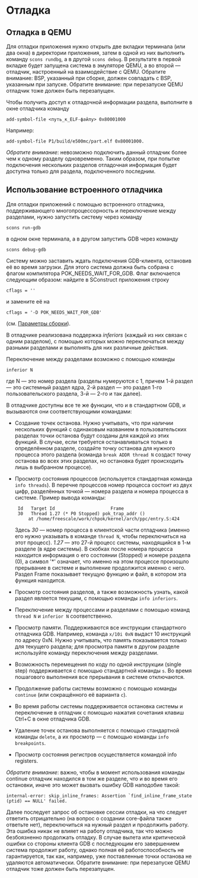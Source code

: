 # Отладка

## Отладка в QEMU
Для отладки приложения нужно открыть две вкладки терминала (или два окна) в директории приложения,
затем в одной из них выполнить команду `scons rundbg`, а в другой `scons debug`.
В результате в первой вкладке будет запущена система в эмуляторе QEMU, а во второй — отладчик, настроенный на взаимодействие с QEMU.
Обратите внимание: BSP, указанный при сборке, должен совпадать с BSP, указанным при запуске.
Обратите внимание: при перезапуске QEMU отладчик тоже должен быть перезапущен.

Чтобы получить доступ к отладочной информации раздела, выполните в окне отладчика команду

    add-symbol-file <путь_к_ELF-файлу> 0x80001000
    
Например:

    add-symbol-file P1/build/e500mc/part.elf 0x80001000.
    
*Обратите внимание*: невозможно подключить данный отладчик более чем к одному разделу одновременно.
Таким образом, при попытке подключения нескольких разделов отладочная информация будет доступна только для раздела, подключенного последним.

## Использование встроенного отладчика
Для отладки приложений с помощью встроенного отладчика, поддерживающего многопроцессорность и переключение между разделами, нужно запустить систему через команду

    scons run-gdb
    
в одном окне терминала, а в другом запустить GDB через команду

    scons debug-gdb

Систему можно заставить ждать подключения GDB-клиента, остановив её во время загрузки.
Для этого система должна быть собрана с флагом компилятора POK_NEEDS_WAIT_FOR_GDB.
Флаг включается следующим образом: найдите в SConstruct приложения строку 

    cflags = ''

и замените её на

    cflags = '-D POK_NEEDS_WAIT_FOR_GDB'

(см. [Параметры сборки](#параметры-сборки)).

В отладчике реализована поддержка *inferiors* (каждый из них связан с одним разделом), с помощью которых можно переключаться между разными разделами и выполнять для них различные действия.

Переключение между разделами возможно с помощью команды

    inferior N

где N — это номер раздела (разделы нумеруются с 1, причем 1-й раздел — это системный раздел ядра, 2-й раздел — это раздел 1-го пользовательского раздела, 3-й — 2-го и так далее).

В отладчике доступны все те же функции, что и в стандартном GDB, и вызываются они соответствующими командами:

 - Создание точек останова.
Нужно учитывать, что при наличии нескольких функций с одинаковым названием в пользовательских разделах точки останова будут созданы для каждой из этих функций.
В случае, если требуется останавливаться только в определённом разделе, создайте точку останова для нужного процесса этого раздела
(команда `break ADDR thread N` создаст точку останова во всех этих разделах, но остановка будет происходить лишь в выбранном процессе).

 - Просмотр состояния процессов (используется стандартная команда `info threads`).
В перечне процессов номер процесса состоит из двух цифр, разделённых точкой — номера раздела и номера процесса в системе. Пример вывода команды:

        Id   Target Id                     Frame
        30   Thread 1.27 (* P0 Stopped) pok_trap_addr ()
            at /home/freescale/work/chpok/kernel/arch/ppc/entry.S:424

    Здесь *30* — номер процесса в клиентской части отладчика (именно его нужно указывать в команде `thread N`, чтобы переключиться на этот процесс).
    *1.27* — это 27-й процесс системы, находящийся в 1-м разделе (в ядре системы).
    В скобках после номера процесса находится информация о его состоянии (Stopped) и номере раздела (0), а символ '*' означает,
    что именно на этом процессе произошло прерывание в системе и выполнение продолжится именно с него.
    Раздел Frame показывает текущую функцию и файл, в котором эта функция находится.

 - Просмотр состояния разделов, а также возможность узнать, какой раздел является текущим, с помощью команды `info inferiors`.

 - Переключение между процессами и разделами с помощью команд `thread N` и `inferior N` соответственно.
 
 - Просмотр памяти. Поддерживаются все инструкции стандартного отладчика GDB.
Например, команда `x/10i 0xN` выдаст 10 инструкций по адресу 0xN.
Нужно учитывать, что память показывается только для текущего раздела; для просмотра памяти в другом разделе используйте команду переключения между разделами.

 - Возможность перемещения по коду по одной инструкции (single step) поддерживается с помощью стандартной команды `s`. Во время пошагового выполнения все прерывания в системе отключаются.
 
 - Продолжение работы системы возможно с помощью команды `continue` (или сокращённого её варианта `c`).
 
 - Во время работы системы поддерживается остановка системы и переключение в отладчик с помощью нажатия сочетания клавиш Ctrl+C в окне отладчика GDB.
 
 - Удаление точек останова выполняется с помощью стандартной команды `delete`, а их просмотр — с помощью команды `info breakpoints`.

 - Просмотр состояния регистров осуществляется командой info registers.
 
*Обратите внимание*: важно, чтобы в момент использования команды continue отладчик находился в том же разделе, что и во время его остановки, иначе это может вызвать ошибку GDB наподобие такой:

    internal-error: skip_inline_frames: Assertion `find_inline_frame_state (ptid) == NULL' failed.
        
Далее последует запрос об остановке сессии отладки, на что следует ответить отрицательно (на вопрос о создании core-файла также ответьте нет), переключиться на нужный раздел и продолжить работу.
Эта ошибка никак не влияет на работу отладчика, так что можно безбоязненно продолжать отладку.
В случае вылета или критической ошибки со стороны клиента GDB с последующим его завершением система продолжит работу, однако полная её работоспособность не гарантируется,
так как, например, уже поставленные точки останова не удаляются автоматически.
Обратите внимание: при перезапуске QEMU отладчик тоже должен быть перезапущен.
